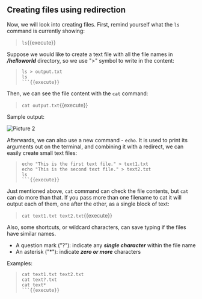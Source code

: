 ## Creating files using redirection

Now, we will look into creating files. First, remind yourself what the `ls` command is currently showing:
> `ls`{{execute}}

Suppose we would like to create a text file with all the file names in **_/helloworld_** directory, so we use ">" symbol to write in the content:
> ```
> ls > output.txt
> ls
> ```{{execute}}

Then, we can see the file content with the `cat` command:
> `cat output.txt`{{execute}}

Sample output:

![Picture 2](./asset/pic2.png)

Afterwards, we can also use a new command - `echo`. It is used to print its arguments out on the terminal, and combining it with a redirect, we can easily create small text files:
> ```
> echo "This is the first text file." > text1.txt
> echo "This is the second text file." > text2.txt
> ls
> ```{{execute}}

Just mentioned above, `cat` command can check the file contents, but `cat` can do more than that. If you pass more than one filename to cat it will output each of them, one after the other, as a single block of text: 
> `cat text1.txt text2.txt`{{execute}}

Also, some shortcuts, or wildcard characters, can save typing if the files have similar names. 
- A question mark ("?"): indicate any **_single character_** within the file name
- An asterisk ("*"): indicate **_zero or more_** characters

Examples:
> ```
> cat text1.txt text2.txt
> cat text?.txt
> cat text*
> ```{{execute}}

